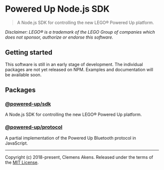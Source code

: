 # Powered Up Node.js SDK

> A Node.js SDK for controlling the new LEGO® Powered Up platform.

_Disclaimer: LEGO® is a trademark of the LEGO Group of companies which does not
sponsor, authorize or endorse this software._

## Getting started

This software is still in an early stage of development. The individual packages
are not yet released on NPM. Examples and documentation will be available soon.

## Packages

### [@powered-up/sdk](https://github.com/clebert/autosrc/tree/master/@powered-up/sdk)

A Node.js SDK for controlling the new LEGO® Powered Up platform.

### [@powered-up/protocol](https://github.com/clebert/autosrc/tree/master/@powered-up/protocol)

A partial implementation of the Powered Up Bluetooth protocol in JavaScript.

---

Copyright (c) 2018-present, Clemens Akens. Released under the terms of the
[MIT License](https://github.com/clebert/powered-up/blob/master/LICENSE).
